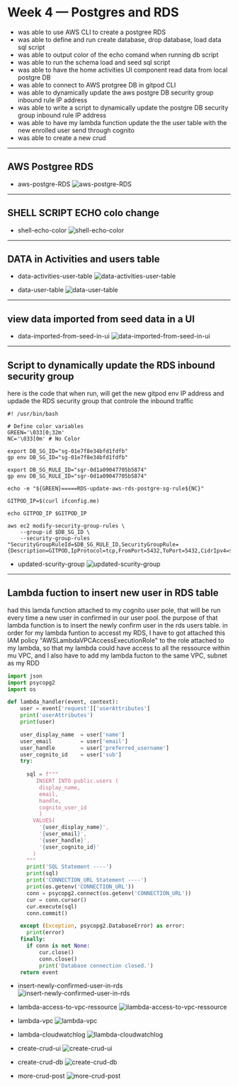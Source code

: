 # Week 4 — Postgres and RDS

- was able to use AWS CLI to create a postgree RDS  
- was able to define and run create database, drop database, load data sql script
- was able to output color of the echo comand when running db script  
- was able to run the schema load and seed sql script 
- was able to have the home activities UI component read data from local postgre DB
- was able to connect to AWS protgree DB in gitpod CLI
- was able to dynamically update the aws postgre DB security group inbound rule IP address
- was able to write a script to dynamically update the postgre DB security group inbound rule IP address
- was able to have my lambda function update the the user table with the new enrolled user send through cognito
- was able to create a new crud




---
##  AWS Postgree RDS

- aws-postgre-RDS
![aws-postgre-RDS](assets/aws-postgre-RDS.png)

---
##  SHELL SCRIPT ECHO colo change 

- shell-echo-color
![shell-echo-color](assets/shell-echo-color.png)

---
##  DATA in Activities and users table 

- data-activities-user-table
![data-activities-user-table](assets/data-activities-user-table.png)

- data-user-table
![data-user-table](assets/data-userr-table.png)


---
##  view data imported from seed data in a UI 

- data-imported-from-seed-in-ui
![data-imported-from-seed-in-ui](assets/data-imported-from-seed-in-ui.png)

---
##  Script to dynamically update the RDS inbound security group 

here is the code that when run, will get the new gitpod env IP address and updade the RDS security group that controle the inbound traffic
``` shell
#! /usr/bin/bash

# Define color variables
GREEN='\033[0;32m'
NC='\033[0m' # No Color

export DB_SG_ID="sg-01e7f8e34bfd1fdfb"
gp env DB_SG_ID="sg-01e7f8e34bfd1fdfb"

export DB_SG_RULE_ID="sgr-0d1a09047705b5874"
gp env DB_SG_RULE_ID="sgr-0d1a09047705b5874"

echo -e "${GREEN}=====RDS-update-aws-rds-postgre-sg-rule${NC}"

GITPOD_IP=$(curl ifconfig.me)

echo GITPOD_IP $GITPOD_IP 

aws ec2 modify-security-group-rules \
    --group-id $DB_SG_ID \
    --security-group-rules "SecurityGroupRuleId=$DB_SG_RULE_ID,SecurityGroupRule={Description=GITPOD,IpProtocol=tcp,FromPort=5432,ToPort=5432,CidrIpv4=$GITPOD_IP/32}"
```
- updated-scurity-group
![updated-scurity-group](assets/updated-scurity-group.png)


---
##  Lambda fuction to insert new user in RDS table 

had this lamda function attached to my cognito user pole, that will be run every time a new user in confirmed in our user pool. the purpose of that lambda function is to insert the newly confirm user in the rds users table.
in order for my lambda funtion to accesst my RDS, I have to got attached this IAM policy "AWSLambdaVPCAccessExecutionRole" to the role attached to my lambda, so that my lambda could have access to all the ressource within mu VPC, and I also have to add my lambda fucton to the same VPC, subnet as my RDD 

``` python
import json
import psycopg2
import os

def lambda_handler(event, context):
    user = event['request']['userAttributes']
    print('userAttributes')
    print(user)

    user_display_name  = user['name']
    user_email         = user['email']
    user_handle        = user['preferred_username']
    user_cognito_id    = user['sub']
    try:
     
      sql = f"""
         INSERT INTO public.users (
          display_name, 
          email,
          handle, 
          cognito_user_id
          ) 
        VALUES(
          '{user_display_name}', 
          '{user_email}', 
          '{user_handle}', 
          '{user_cognito_id}'
        )
      """
      print('SQL Statement ----')
      print(sql)
      print('CONNECTION_URL Statement ----')
      print(os.getenv('CONNECTION_URL'))
      conn = psycopg2.connect(os.getenv('CONNECTION_URL'))
      cur = conn.cursor()
      cur.execute(sql)
      conn.commit() 

    except (Exception, psycopg2.DatabaseError) as error:
      print(error)
    finally:
      if conn is not None:
          cur.close()
          conn.close()
          print('Database connection closed.')
    return event

```
- insert-newly-confirmed-user-in-rds
![insert-newly-confirmed-user-in-rds](assets/insert-newly-confirmed-user-in-rds.png)

- lambda-access-to-vpc-ressource
![ilambda-access-to-vpc-ressource](assets/lambda-access-to-vpc-ressource.png)

- lambda-vpc
![lambda-vpc](assets/lambda-vpc.png)

- lambda-cloudwatchlog
![llambda-cloudwatchlog](assets/lambda-cloudwatchlog.png)

- create-crud-ui
![create-crud-ui](assets/create-crud-ui.png)

- create-crud-db
![create-crud-db](assets/create-crud-db.png)

- more-crud-post
![more-crud-post](assets/more-crud-post.png)







